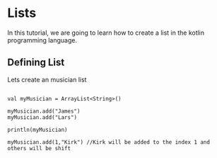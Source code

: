 # Lists

In this tutorial, we are going to learn how to create a list in the kotlin programming language.

## Defining List

Lets create an musician list

~~~~

val myMusician = ArrayList<String>()

myMusician.add("James")
myMusician.add("Lars")

println(myMusician)

myMusician.add(1,"Kirk") //Kirk will be added to the index 1 and others will be shift

~~~~

